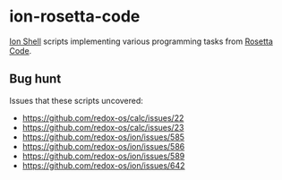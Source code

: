 # ion-rosetta-code

[Ion Shell](https://github.com/redox-os/ion) scripts implementing various programming tasks from [Rosetta Code](https://rosettacode.org/wiki/Rosetta_Code).

## Bug hunt

Issues that these scripts uncovered:

* https://github.com/redox-os/calc/issues/22
* https://github.com/redox-os/calc/issues/23
* https://github.com/redox-os/ion/issues/585
* https://github.com/redox-os/ion/issues/586
* https://github.com/redox-os/ion/issues/589
* https://github.com/redox-os/ion/issues/642
